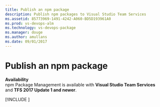 ```yaml
---
title: Publish an npm package
description: Publish npm packages to Visual Studio Team Services
ms.assetid: 85773969-1491-4242-A060-BD5D193961A0
ms.prod: vs-devops-alm
ms.technology: vs-devops-package
ms.manager: douge
ms.author: amullans
ms.date: 09/01/2017
---
```


# Publish an npm package

**Availability**<br>
npm Package Management is available with **Visual Studio Team Services** and **TFS 2017 Update 1 and newer**.

[!INCLUDE [](../_shared/npm/publish.md)]
